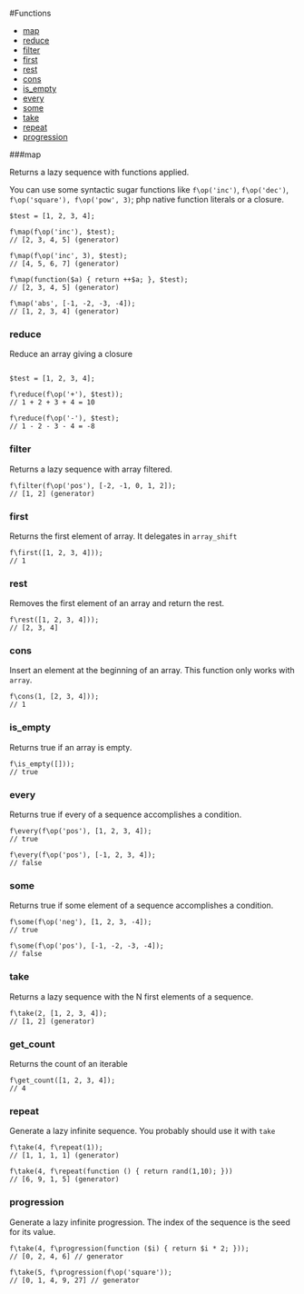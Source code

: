 #Functions

* [map](#map)
* [reduce](#reduce)
* [filter](#filter)
* [first](#first)
* [rest](#rest)
* [cons](#cons)
* [is_empty](#is_empty)
* [every](#every)
* [some](#some)
* [take](#take)
* [repeat](#repeat)
* [progression](#progression)

###map

Returns a lazy sequence with functions applied.

You can use some syntactic sugar functions like `f\op('inc')`, `f\op('dec')`, `f\op('square'), f\op('pow', 3)`; php native function literals or a closure.
```
$test = [1, 2, 3, 4];

f\map(f\op('inc'), $test);
// [2, 3, 4, 5] (generator)

f\map(f\op('inc', 3), $test);
// [4, 5, 6, 7] (generator)

f\map(function($a) { return ++$a; }, $test);
// [2, 3, 4, 5] (generator)

f\map('abs', [-1, -2, -3, -4]);
// [1, 2, 3, 4] (generator)

```

### reduce

Reduce an array giving a closure

```

$test = [1, 2, 3, 4];

f\reduce(f\op('+'), $test));
// 1 + 2 + 3 + 4 = 10

f\reduce(f\op('-'), $test);
// 1 - 2 - 3 - 4 = -8
```

### filter

Returns a lazy sequence with array filtered.

```
f\filter(f\op('pos'), [-2, -1, 0, 1, 2]);
// [1, 2] (generator)
```


### first

Returns the first element of array. It delegates in ```array_shift```

```
f\first([1, 2, 3, 4]));
// 1
```

### rest

Removes the first element of an array and return the rest.

```
f\rest([1, 2, 3, 4]));
// [2, 3, 4]
```

### cons

Insert an element at the beginning of an array. This function only works with ```array```.

```
f\cons(1, [2, 3, 4]));
// 1
```

### is_empty

Returns true if an array is empty.

```
f\is_empty([]));
// true
```

### every

Returns true if every of a sequence accomplishes a condition.

```
f\every(f\op('pos'), [1, 2, 3, 4]);
// true

f\every(f\op('pos'), [-1, 2, 3, 4]);
// false
```

### some 

Returns true if some element of a sequence accomplishes a condition.

```
f\some(f\op('neg'), [1, 2, 3, -4]);
// true

f\some(f\op('pos'), [-1, -2, -3, -4]);
// false
```

### take 

Returns a lazy sequence with the N first elements of a sequence.

```
f\take(2, [1, 2, 3, 4]);
// [1, 2] (generator)
```

### get_count

Returns the count of an iterable
```
f\get_count([1, 2, 3, 4]);
// 4
```

### repeat

Generate a lazy infinite sequence. You probably should use it with ```take```
```
f\take(4, f\repeat(1));
// [1, 1, 1, 1] (generator)

f\take(4, f\repeat(function () { return rand(1,10); }))
// [6, 9, 1, 5] (generator)
```

### progression

Generate a lazy infinite progression. The index of the sequence is the seed for its value.
```
f\take(4, f\progression(function ($i) { return $i * 2; }));
// [0, 2, 4, 6] // generator

f\take(5, f\progression(f\op('square'));
// [0, 1, 4, 9, 27] // generator
```


